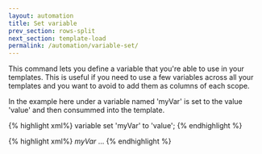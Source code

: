 ```yaml
---
layout: automation
title: Set variable
prev_section: rows-split
next_section: template-load
permalink: /automation/variable-set/
---
```

This command lets you define a variable that you're able to use in your templates. This is useful if you need to use a few variables across all your templates and you want to avoid to add them as columns of each scope.

In the example here under a variable named 'myVar' is set to the value 'value' and then consummed into the template.

{% highlight xml%}
variable set 'myVar' to 'value';
{% endhighlight %}

{% highlight xml%}
<test name="my test">
  <category>$myVar$</category>
  ...
</test>
{% endhighlight %}